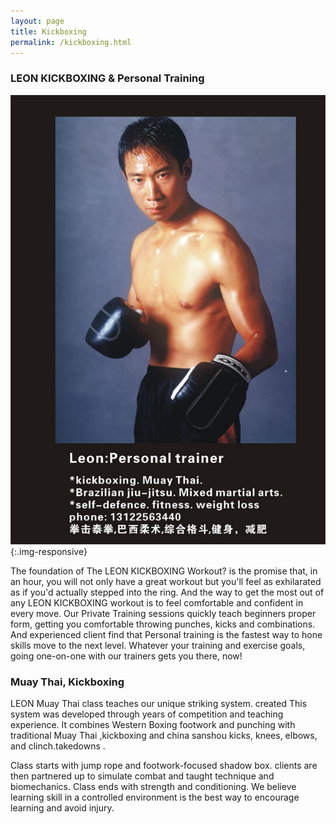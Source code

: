 ```yaml
---
layout: page
title: Kickboxing
permalink: /kickboxing.html
---
```


### LEON KICKBOXING & Personal Training

![kcikboxing](img/kickboxing.jpg){:.img-responsive}

The foundation of The LEON KICKBOXING Workout? is the promise that, in an hour, you will not only have a great workout but you'll feel as exhilarated as if you'd actually stepped into the ring. And the way to get the most out of any LEON KICKBOXING workout is to feel comfortable and confident in every move. Our Private Training sessions quickly teach beginners proper form, getting you comfortable throwing punches, kicks and combinations. And experienced client find that Personal training is the fastest way to hone skills move to the next level. Whatever your training and exercise goals, going one-on-one with our trainers gets you there, now!

### Muay Thai, Kickboxing

LEON Muay Thai class teaches our unique striking system. created This system was developed through years of competition and teaching experience. It combines Western Boxing footwork and punching with traditional Muay Thai ,kickboxing and china sanshou kicks, knees, elbows, and clinch.takedowns .

Class starts with jump rope and footwork-focused shadow box. clients are then partnered up to simulate combat and taught technique and biomechanics. Class ends with strength and conditioning. We believe learning skill in a controlled environment is the best way to encourage learning and avoid injury.
